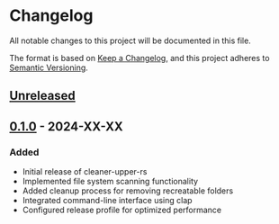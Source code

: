 # Changelog

All notable changes to this project will be documented in this file.

The format is based on [Keep a Changelog](https://keepachangelog.com/en/1.0.0/),
and this project adheres to [Semantic Versioning](https://semver.org/spec/v2.0.0.html).

## [Unreleased]

## [0.1.0] - 2024-XX-XX

### Added
- Initial release of cleaner-upper-rs
- Implemented file system scanning functionality
- Added cleanup process for removing recreatable folders
- Integrated command-line interface using clap
- Configured release profile for optimized performance

[Unreleased]: https://github.com/yourusername/cleaner-upper-rs/compare/v0.1.0...HEAD
[0.1.0]: https://github.com/yourusername/cleaner-upper-rs/releases/tag/v0.1.0